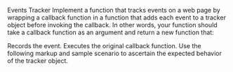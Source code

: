 Events Tracker
Implement a function that tracks events on a web page by wrapping a callback function in a function that adds each event to a tracker object before invoking the callback. In other words, your function should take a callback function as an argument and return a new function that:

Records the event.
Executes the original callback function.
Use the following markup and sample scenario to ascertain the expected behavior of the tracker object.

<html>
  <head>
    <title>Tests</title>
    <meta charset="utf-8">
    <style>
     #red, #blue, #green, #orange {
         cursor: pointer;
         color: white;
         padding: 10px;
         margin: 10px;
     }
     #red {
         width: 400px;
         height: 400px;
         background: red;
     }

     #blue {
         width: 200px;
         height: 200px;
         background: blue;
     }

     #orange {
         width: 100px;
         height: 100px;
         background: orange;
     }

     #green {
         width: 50px;
         height: 50px;
         background: green;
     }
    </style>
  </head>
  <body>
    <div id="red">Red
      <div id="blue">Blue</div>
      <div id="orange">Orange
        <div id="green">Green</div>
      </div>
    </div>
    <script src="test.js"></script>
  </body>
</html>

Scenario
Assumptions

Assume that the user clicks the elements in the following order: div#blue, div#red, div#orange, and div#green.
Use the "click" event listeners for the four elements:
divRed.addEventListener('click', track(function(event) {
  document.body.style.background = 'red';
}));

divBlue.addEventListener('click', track(function(event) {
  event.stopPropagation();
  document.body.style.background = 'blue';
}));

divOrange.addEventListener('click', track(function(event) {
  document.body.style.background = 'orange';
}));

divGreen.addEventListener('click', track(function(event) {
  document.body.style.background = 'green';
}));

> tracker.list().length
= 4
> tracker.elements()
= [div#blue, div#red, div#orange, div#green]
> tracker.elements()[0] === document.querySelector('#blue')
= true
> tracker.elements()[3] === document.querySelector('#green')
= true
> tracker.clear()
= 0
> tracker.list()
= []
> tracker.list()[0] = 'abc'
> tracker.list().length
= 0

`tracker` object has: 
an array to track the events
`list` method that returns an array of the events called in order
  - this is a copy of the events / elements, not direct references to the events
`elements` method that returns the target of each event
`clear` method that empties the tracking array and returns the length of the empty array